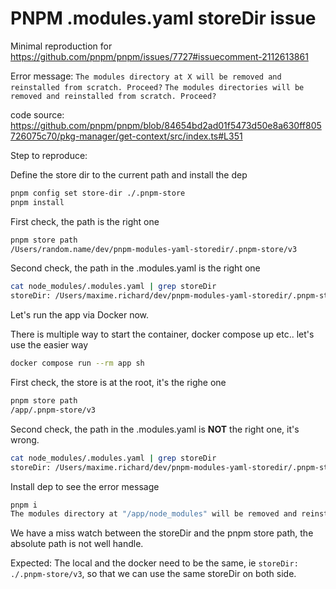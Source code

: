 # PNPM .modules.yaml storeDir issue

Minimal reproduction for https://github.com/pnpm/pnpm/issues/7727#issuecomment-2112613861

Error message:
`The modules directory at X will be removed and reinstalled from scratch. Proceed?`
`The modules directories will be removed and reinstalled from scratch. Proceed?`

code source: https://github.com/pnpm/pnpm/blob/84654bd2ad01f5473d50e8a630ff805726075c70/pkg-manager/get-context/src/index.ts#L351

Step to reproduce:

Define the store dir to the current path and install the dep

```bash
pnpm config set store-dir ./.pnpm-store
pnpm install
```

First check, the path is the right one

```bash
pnpm store path
/Users/random.name/dev/pnpm-modules-yaml-storedir/.pnpm-store/v3
```

Second check, the path in the .modules.yaml is the right one

```bash
cat node_modules/.modules.yaml | grep storeDir
storeDir: /Users/maxime.richard/dev/pnpm-modules-yaml-storedir/.pnpm-store/v3
```

Let's run the app via Docker now.

There is multiple way to start the container, docker compose up etc.. let's use the easier way

```bash
docker compose run --rm app sh
```

First check, the store is at the root, it's the righe one

```bash
pnpm store path
/app/.pnpm-store/v3
```

Second check, the path in the .modules.yaml is **NOT** the right one, it's wrong.

```bash
cat node_modules/.modules.yaml | grep storeDir
storeDir: /Users/maxime.richard/dev/pnpm-modules-yaml-storedir/.pnpm-store/v3
```

Install dep to see the error message

```bash
pnpm i
The modules directory at "/app/node_modules" will be removed and reinstalled from scratch. Proceed? (Y/n) · true
```

We have a miss watch between the storeDir and the pnpm store path, the absolute path is not well handle.

Expected: The local and the docker need to be the same, ie `storeDir: ./.pnpm-store/v3`, so that we can use the same storeDir on both side.
